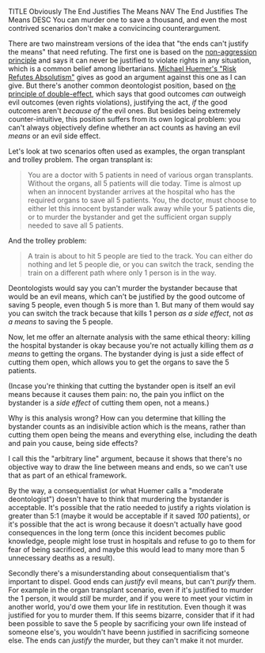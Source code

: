TITLE Obviously The End Justifies The Means
NAV The End Justifies The Means
DESC You can murder one to save a thousand, and even the most contrived scenarios don't make a convicincing counterargument.

There are two mainstream versions of the idea that "the ends can't justify the means" that need refuting. The first one is based on the [non-aggression principle](https://en.wikipedia.org/wiki/Non-aggression_principle) and says it can never be justified to violate rights in any situation, which is a common belief among libertarians. [Michael Huemer's "Risk Refutes Absolutism"](https://fakenous.net/?p=1529) gives as good an argument against this one as I can give. But there's another common deontologist position, based on [the principle of double-effect](https://en.wikipedia.org/wiki/Principle_of_double_effect), which says that good outcomes *can* outweigh evil outcomes (even rights violations), justifying the act, *if* the good outcomes aren't *because of* the evil ones. But besides being extremely counter-intuitive, this position suffers from its own logical problem: you can't always objectively define whether an act counts as having an evil *means* or an evil side effect.

Let's look at two scenarios often used as examples, the organ transplant and trolley problem. The organ transplant is:

> You are a doctor with 5 patients in need of various organ transplants. Without the organs, all 5 patients will die today. Time is almost up when an innocent bystander arrives at the hospital who has the required organs to save all 5 patients. You, the doctor, must choose to either let this innocent bystander walk away while your 5 patients die, or to murder the bystander and get the sufficient organ supply needed to save all 5 patients.

And the trolley problem:

> A train is about to hit 5 people are tied to the track. You can either do nothing and let 5 people die, or you can switch the track, sending the train on a different path where only 1 person is in the way.

Deontologists would say you can't murder the bystander because that would be an evil means, which can't be justified by the good outcome of saving 5 people, even though 5 is more than 1. But many of them would say you can switch the track because that kills 1 person *as a side effect*, not *as a means* to saving the 5 people.

Now, let me offer an alternate analysis with the same ethical theory: killing the hospital bystander is okay because you're not actually killing them *as a means* to getting the organs. The bystander dying is just a side effect of cutting them open, which allows you to get the organs to save the 5 patients.

(Incase you're thinking that cutting the bystander open is itself an evil means because it causes them pain: no, the pain you inflict on the bystander is a *side effect* of cutting them open, not a means.)

Why is this analysis wrong? How can you determine that killing the bystander counts as an indisivible action which is the means, rather than cutting them open being the means and everything else, including the death and pain you cause, being side effects?

I call this the "arbitrary line" argument, because it shows that there's no objective way to draw the line between means and ends, so we can't use that as part of an ethical framework.

By the way, a consequentialist (or what Huemer calls a "moderate deontologist") doesn't have to think that murdering the bystander is acceptable. It's possible that the ratio needed to justify a rights violation is greater than 5:1 (maybe it would be acceptable if it saved *100* patients), or it's possible that the act is wrong because it doesn't actually have good consequences in the long term (once this incident becomes public knowledge, people might lose trust in hospitals and refuse to go to them for fear of being sacrificed, and maybe this would lead to many more than 5 unnecessary deaths as a result).

Secondly there's a misunderstanding about consequentialism that's important to dispel. Good ends can *justify* evil means, but can't *purify* them. For example in the organ transplant scenario, even if it's justified to murder the 1 person, it would *still* be murder, and if you were to meet your victim in another world, you'd owe them your life in restitution. Even though it was justified for you to murder them. If this seems bizarre, consider that if it had been possible to save the 5 people by sacrificing your own life instead of someone else's, you wouldn't have beenn justified in sacrificing someone else. The ends can *justify* the murder, but they can't make it not murder.
